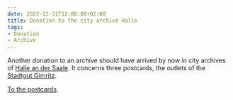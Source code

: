 ```yaml
---
date: 2022-12-31T12:00:00+02:00
title: Donation to the city archive Halle
tags:
- Donation
- Archive
---
```


Another donation to an archive should have arrived by now in city archives of [Halle an der Saale](https://de.wikipedia.org/wiki/Halle_(Saale)). It concerns three postcards, the outlets of the [Stadtgut Gimritz](https://de.wikipedia.org/wiki/Pei%C3%9Fnitzinsel#Das_Gut_Gimritz).
<!--more-->

[To the postcards](/collections/donations/halle/).
